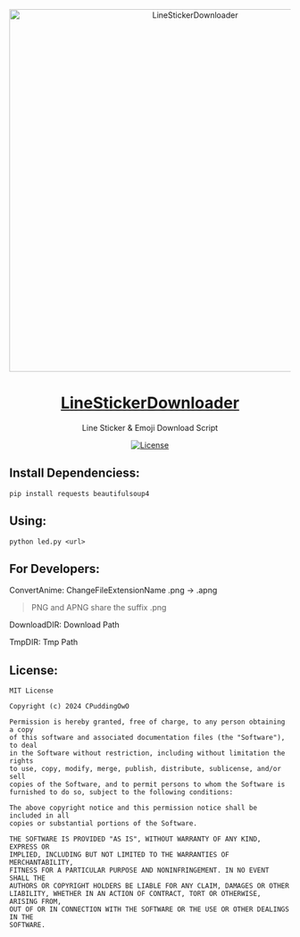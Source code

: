 <div align="center">

<a href="https://twitter.com/sawaratsuki1004" target="_blank" rel="noopener noreferrer">
<img src="https://cdn.jsdelivr.net/gh/CPuddingOwO/LineStickerDownloader@master/Python.png" alt="LineStickerDownloader" width="650px"></img>
</a>

<a href="https://github.com/CPuddingOwO/LineStickerDownloader/" target="_blank" rel="noopener noreferrer">
<h1>LineStickerDownloader</h1>
</a>
<p>Line Sticker & Emoji Download Script</p>

[![License](https://img.shields.io/github/license/CPuddingOwO/LineStickerDownloader)](https://github.com/CPuddingOwO/LineStickerDownloader/blob/master/LICENSE)

</div>

## Install Dependenciess:

```shell
pip install requests beautifulsoup4
```

## Using:

```shell
python led.py <url>
```

## For Developers:

ConvertAnime: ChangeFileExtensionName .png -> .apng

> PNG and APNG share the suffix .png

DownloadDIR: Download Path

TmpDIR: Tmp Path

## License: 
```
MIT License

Copyright (c) 2024 CPuddingOwO

Permission is hereby granted, free of charge, to any person obtaining a copy
of this software and associated documentation files (the "Software"), to deal
in the Software without restriction, including without limitation the rights
to use, copy, modify, merge, publish, distribute, sublicense, and/or sell
copies of the Software, and to permit persons to whom the Software is
furnished to do so, subject to the following conditions:

The above copyright notice and this permission notice shall be included in all
copies or substantial portions of the Software.

THE SOFTWARE IS PROVIDED "AS IS", WITHOUT WARRANTY OF ANY KIND, EXPRESS OR
IMPLIED, INCLUDING BUT NOT LIMITED TO THE WARRANTIES OF MERCHANTABILITY,
FITNESS FOR A PARTICULAR PURPOSE AND NONINFRINGEMENT. IN NO EVENT SHALL THE
AUTHORS OR COPYRIGHT HOLDERS BE LIABLE FOR ANY CLAIM, DAMAGES OR OTHER
LIABILITY, WHETHER IN AN ACTION OF CONTRACT, TORT OR OTHERWISE, ARISING FROM,
OUT OF OR IN CONNECTION WITH THE SOFTWARE OR THE USE OR OTHER DEALINGS IN THE
SOFTWARE.
```